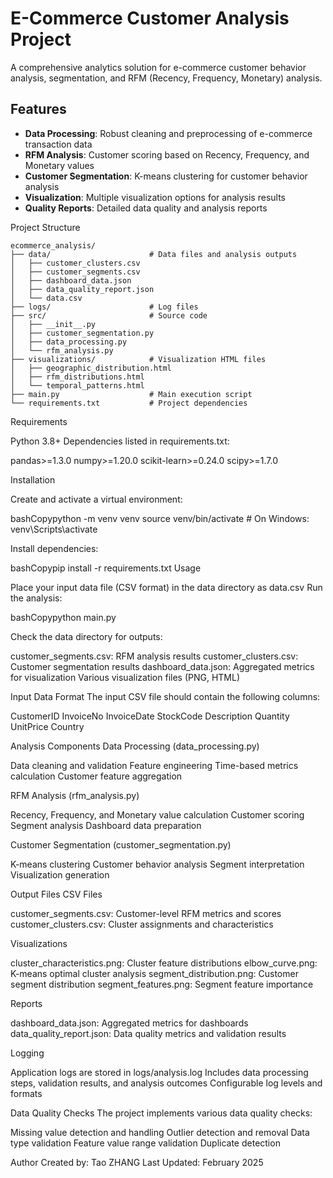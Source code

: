 ﻿# E-Commerce Customer Analysis Project

A comprehensive analytics solution for e-commerce customer behavior analysis, segmentation, and RFM (Recency, Frequency, Monetary) analysis.

## Features

- **Data Processing**: Robust cleaning and preprocessing of e-commerce transaction data
- **RFM Analysis**: Customer scoring based on Recency, Frequency, and Monetary values
- **Customer Segmentation**: K-means clustering for customer behavior analysis
- **Visualization**: Multiple visualization options for analysis results
- **Quality Reports**: Detailed data quality and analysis reports

Project Structure
``` 
ecommerce_analysis/
├── data/                      # Data files and analysis outputs
│   ├── customer_clusters.csv
│   ├── customer_segments.csv
│   ├── dashboard_data.json
│   ├── data_quality_report.json
│   └── data.csv
├── logs/                      # Log files
├── src/                       # Source code
│   ├── __init__.py
│   ├── customer_segmentation.py
│   ├── data_processing.py
│   └── rfm_analysis.py
├── visualizations/            # Visualization HTML files
│   ├── geographic_distribution.html
│   ├── rfm_distributions.html
│   └── temporal_patterns.html
├── main.py                    # Main execution script
└── requirements.txt           # Project dependencies
``` 
    
Requirements

Python 3.8+
Dependencies listed in requirements.txt:

pandas>=1.3.0
numpy>=1.20.0
scikit-learn>=0.24.0
scipy>=1.7.0



Installation

Create and activate a virtual environment:

bashCopypython -m venv venv
source venv/bin/activate  # On Windows: venv\Scripts\activate

Install dependencies:

bashCopypip install -r requirements.txt
Usage

Place your input data file (CSV format) in the data directory as data.csv
Run the analysis:

bashCopypython main.py

Check the data directory for outputs:


customer_segments.csv: RFM analysis results
customer_clusters.csv: Customer segmentation results
dashboard_data.json: Aggregated metrics for visualization
Various visualization files (PNG, HTML)

Input Data Format
The input CSV file should contain the following columns:

CustomerID
InvoiceNo
InvoiceDate
StockCode
Description
Quantity
UnitPrice
Country

Analysis Components
Data Processing (data_processing.py)

Data cleaning and validation
Feature engineering
Time-based metrics calculation
Customer feature aggregation

RFM Analysis (rfm_analysis.py)

Recency, Frequency, and Monetary value calculation
Customer scoring
Segment analysis
Dashboard data preparation

Customer Segmentation (customer_segmentation.py)

K-means clustering
Customer behavior analysis
Segment interpretation
Visualization generation

Output Files
CSV Files

customer_segments.csv: Customer-level RFM metrics and scores
customer_clusters.csv: Cluster assignments and characteristics

Visualizations

cluster_characteristics.png: Cluster feature distributions
elbow_curve.png: K-means optimal cluster analysis
segment_distribution.png: Customer segment distribution
segment_features.png: Segment feature importance

Reports

dashboard_data.json: Aggregated metrics for dashboards
data_quality_report.json: Data quality metrics and validation results

Logging

Application logs are stored in logs/analysis.log
Includes data processing steps, validation results, and analysis outcomes
Configurable log levels and formats

Data Quality Checks
The project implements various data quality checks:

Missing value detection and handling
Outlier detection and removal
Data type validation
Feature value range validation
Duplicate detection

Author
Created by: Tao ZHANG
Last Updated: February 2025
